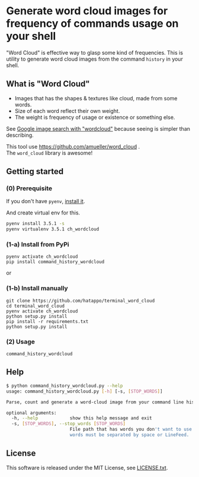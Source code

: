 # Generate word cloud images for frequency of commands usage on your shell

"Word Cloud" is effective way to glasp some kind of frequencies.
This is utility to generate word cloud images from the command `history` in your shell.


## What is "Word Cloud"

* Images that has the shapes & textures like cloud, made from some words.
* Size of each word reflect their own weight.
* The weight is frequency of usage or existence or something else.

See [Google image search with "wordcloud"](https://www.google.co.jp/search?q=wordcloud&tbm=isch) because seeing is simpler than describing.

This tool use https://github.com/amueller/word_cloud .  
The `word_cloud` library is awesome!


## Getting started

### (0) Prerequisite

If you don't have `pyenv`, [install it](https://github.com/yyuu/pyenv#installation).

And create virtual env for this.

```sh
pyenv install 3.5.1 -s
pyenv virtualenv 3.5.1 ch_wordcloud
```

### (1-a) Install from PyPi

    pyenv activate ch_wordcloud
    pip install command_history_wordcloud

or

### (1-b) Install manually

    git clone https://github.com/hatappo/terminal_word_cloud
    cd terminal_word_cloud
    pyenv activate ch_wordcloud
	python setup.py install
    pip install -r requirements.txt
    python setup.py install

### (2) Usage

    command_history_wordcloud


## Help

```sh
$ python command_history_wordcloud.py --help
usage: command_history_wordcloud.py [-h] [-s, [STOP_WORDS]]

Parse, count and generate a word-cloud image from your command line history.

optional arguments:
  -h, --help            show this help message and exit
  -s, [STOP_WORDS], --stop_words [STOP_WORDS]
                        File path that has words you don't want to use. The
                        words must be separated by space or LineFeed.
```


## License

This software is released under the MIT License, see [LICENSE.txt](LICENSE.txt).
